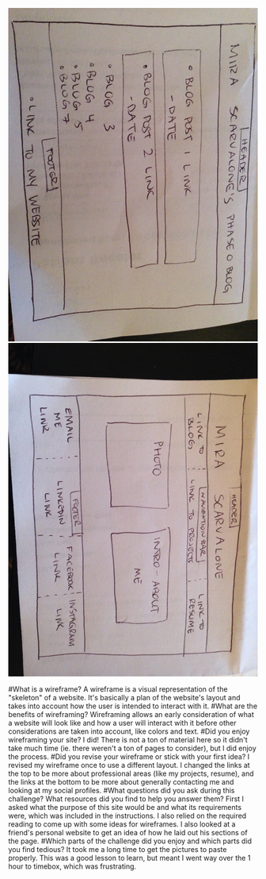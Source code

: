 ![Wireframe blog index](../week-2/imgs/wireframe-blog-index.png "Wireframe blog index")
![Wireframe index](../week-2/imgs/wireframe-index.png "Wireframe index")

#What is a wireframe?
  A wireframe is a visual representation of the "skeleton" of a website. It's basically a plan of the website's layout and takes into account how the user is intended to interact with it.
#What are the benefits of wireframing?
  Wireframing allows an early consideration of what a website will look like and how a user will interact with it before other considerations are taken into account, like colors and text.
#Did you enjoy wireframing your site?
  I did! There is not a ton of material here so it didn't take much time (ie. there weren't a ton of pages to consider), but I did enjoy the process.
#Did you revise your wireframe or stick with your first idea?
  I revised my wireframe once to use a different layout. I changed the links at the top to be more about professional areas (like my projects, resume), and the links at the bottom to be more about generally contacting me and looking at my social profiles.
#What questions did you ask during this challenge? What resources did you find to help you answer them?
  First I asked what the purpose of this site would be and what its requirements were, which was included in the instructions. I also relied on the required reading to come up with some ideas for wireframes. I also looked at a friend's personal website to get an idea of how he laid out his sections of the page.
#Which parts of the challenge did you enjoy and which parts did you find tedious?
  It took me a long time to get the pictures to paste properly. This was a good lesson to learn, but meant I went way over the 1 hour to timebox, which was frustrating.